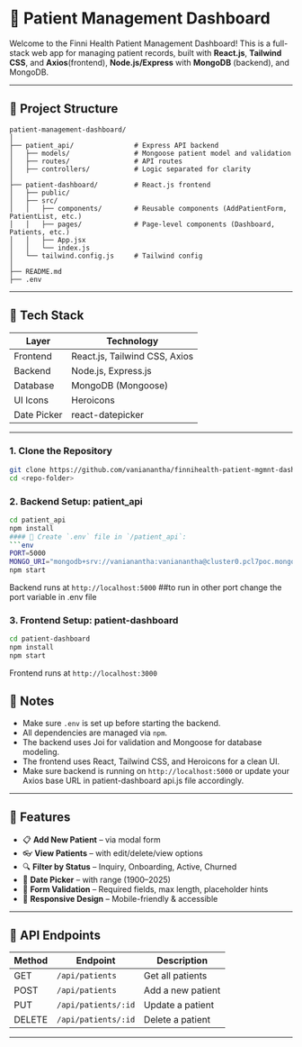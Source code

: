 
# 🏥 Patient Management Dashboard

Welcome to the Finni Health Patient Management Dashboard! This is a full-stack web app for managing patient records, built with 
**React.js**, **Tailwind CSS**, and **Axios**(frontend),
**Node.js/Express** with **MongoDB** (backend), and MongoDB.

---

## 📂 Project Structure

```
patient-management-dashboard/
│
├── patient_api/               # Express API backend
│   ├── models/                # Mongoose patient model and validation
│   ├── routes/                # API routes
│   ├── controllers/           # Logic separated for clarity             
│
├── patient-dashboard/         # React.js frontend
│   ├── public/
│   ├── src/
│   │   ├── components/        # Reusable components (AddPatientForm, PatientList, etc.)
│   │   ├── pages/             # Page-level components (Dashboard, Patients, etc.)
│   │   ├── App.jsx
│   │   └── index.js
│   └── tailwind.config.js     # Tailwind config
│
├── README.md
├── .env
```

---

## 🚀 Tech Stack

| Layer       | Technology                   |
|------------|------------------------------|
| Frontend   | React.js, Tailwind CSS, Axios|
| Backend    | Node.js, Express.js          |
| Database   | MongoDB (Mongoose)           |
| UI Icons   | Heroicons                    |
| Date Picker| react-datepicker             |

---

### 1. Clone the Repository
```bash
git clone https://github.com/vanianantha/finnihealth-patient-mgmnt-dashboard.git
cd <repo-folder>
```
### 2. Backend Setup: patient_api
```bash
cd patient_api
npm install
#### 🔑 Create `.env` file in `/patient_api`:
```env
PORT=5000
MONGO_URI="mongodb+srv://vanianantha:vanianantha@cluster0.pcl7poc.mongodb.net/FinniHealth"
npm start
```
Backend runs at `http://localhost:5000`
##to run in other port change the port variable in .env file

### 3. Frontend Setup: patient-dashboard
```bash
cd patient-dashboard
npm install
npm start
```
Frontend runs at `http://localhost:3000`


## 📝 Notes
- Make sure `.env` is set up before starting the backend.
- All dependencies are managed via `npm`.
- The backend uses Joi for validation and Mongoose for database modeling.
- The frontend uses React, Tailwind CSS, and Heroicons for a clean UI.
- Make sure backend is running on `http://localhost:5000` 
      or 
update your Axios base URL in patient-dashboard api.js file accordingly.

---

## 🧠 Features

- 📋 **Add New Patient** – via modal form
- 👓 **View Patients** – with edit/delete/view options
- 🔍 **Filter by Status** – Inquiry, Onboarding, Active, Churned
- 📆 **Date Picker** – with range (1900–2025)
- 🧾 **Form Validation** – Required fields, max length, placeholder hints
- 📱 **Responsive Design** – Mobile-friendly & accessible

---

## 📄 API Endpoints

| Method | Endpoint            | Description             |
|--------|---------------------|-------------------------|
| GET    | `/api/patients`     | Get all patients        |
| POST   | `/api/patients`     | Add a new patient       |
| PUT    | `/api/patients/:id` | Update a patient        |
| DELETE | `/api/patients/:id` | Delete a patient        |

--- 

